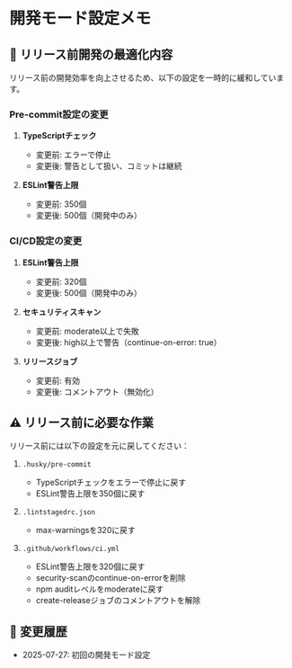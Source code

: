 # 開発モード設定メモ

## 🚀 リリース前開発の最適化内容

リリース前の開発効率を向上させるため、以下の設定を一時的に緩和しています。

### Pre-commit設定の変更

1. **TypeScriptチェック**
   - 変更前: エラーで停止
   - 変更後: 警告として扱い、コミットは継続

2. **ESLint警告上限**
   - 変更前: 350個
   - 変更後: 500個（開発中のみ）

### CI/CD設定の変更

1. **ESLint警告上限**
   - 変更前: 320個
   - 変更後: 500個（開発中のみ）

2. **セキュリティスキャン**
   - 変更前: moderate以上で失敗
   - 変更後: high以上で警告（continue-on-error: true）

3. **リリースジョブ**
   - 変更前: 有効
   - 変更後: コメントアウト（無効化）

## ⚠️ リリース前に必要な作業

リリース前には以下の設定を元に戻してください：

1. `.husky/pre-commit`
   - TypeScriptチェックをエラーで停止に戻す
   - ESLint警告上限を350個に戻す

2. `.lintstagedrc.json`
   - max-warningsを320に戻す

3. `.github/workflows/ci.yml`
   - ESLint警告上限を320個に戻す
   - security-scanのcontinue-on-errorを削除
   - npm auditレベルをmoderateに戻す
   - create-releaseジョブのコメントアウトを解除

## 📝 変更履歴

- 2025-07-27: 初回の開発モード設定
